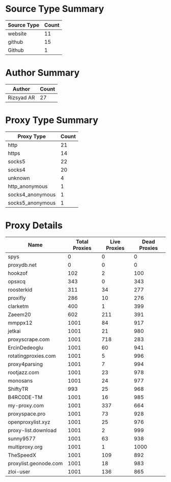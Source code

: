 # Source Type Summary

| Source Type | Count |
|-------------|-------|
| website | 11 |
| github | 15 |
| Github | 1 |


# Author Summary

| Author | Count |
|--------|-------|
| Rizsyad AR | 27 |


# Proxy Type Summary

| Proxy Type | Count |
|------------|-------|
| http | 21 |
| https | 14 |
| socks5 | 22 |
| socks4 | 20 |
| unknown | 4 |
| http_anonymous | 1 |
| socks4_anonymous | 1 |
| socks5_anonymous | 1 |


# Proxy Details

| Name | Total Proxies | Live Proxies | Dead Proxies |
|------|---------------|--------------|---------------|
| spys | 0 | 0 | 0 |
| proxydb.net | 0 | 0 | 0 |
| hookzof | 102 | 2 | 100 |
| opsxcq | 343 | 0 | 343 |
| roosterkid | 311 | 34 | 277 |
| proxifly | 286 | 10 | 276 |
| clarketm | 400 | 1 | 399 |
| Zaeem20 | 602 | 211 | 391 |
| mmppx12 | 1001 | 84 | 917 |
| jetkai | 1001 | 21 | 980 |
| proxyscrape.com | 1001 | 718 | 283 |
| ErcinDedeoglu | 1001 | 60 | 941 |
| rotatingproxies.com | 1001 | 5 | 996 |
| proxy4parsing | 1001 | 7 | 994 |
| rootjazz.com | 1001 | 23 | 978 |
| monosans | 1001 | 24 | 977 |
| ShiftyTR | 993 | 25 | 968 |
| B4RC0DE-TM | 1001 | 16 | 985 |
| my-proxy.com | 1001 | 337 | 664 |
| proxyspace.pro | 1001 | 73 | 928 |
| openproxylist.xyz | 1001 | 25 | 976 |
| proxy-list.download | 1001 | 2 | 999 |
| sunny9577 | 1001 | 63 | 938 |
| multiproxy.org | 1001 | 1 | 1000 |
| TheSpeedX | 1001 | 109 | 892 |
| proxylist.geonode.com | 1001 | 18 | 983 |
| zloi-user | 1001 | 136 | 865 |
